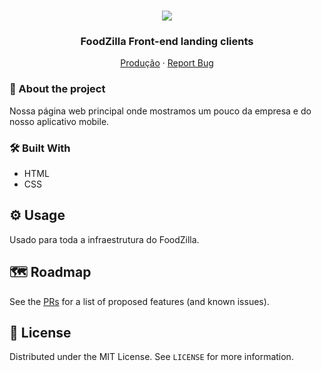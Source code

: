 
<!-- PROJECT LOGO -->
<br />
<p align="center">
  <a>
    <img src="https://user-images.githubusercontent.com/37854189/127693722-90fe6ea7-60c9-40d5-9a53-9e5e5d971866.jpg">
  </a>
  

  <h3 align="center">FoodZilla Front-end landing clients</h3>

  <p align="center">
    <a href=http://foodzilla.com.br/>Produção</a>
    ·
    <a href="https://helpcenter.foodzilla.com.br">Report Bug</a>
  </p>
</p>

<!-- ABOUT THE PROJECT -->

### 🔔 About the project

Nossa página web principal onde mostramos um pouco da empresa e do nosso aplicativo mobile.

### 🛠️ Built With

- HTML
- CSS

<!-- USAGE EXAMPLES -->

## ⚙️ Usage

Usado para toda a infraestrutura do FoodZilla.

<!-- ROADMAP -->

## 🗺 Roadmap

See the [PRs](https://github.com/LostTechSoftware/fe_landing_clients/pulls) for a list of proposed features (and known issues).

<!-- CONTRIBUTING -->

## 📄 License

Distributed under the MIT License. See `LICENSE` for more information.

<!-- CONTACT -->

<!-- MARKDOWN LINKS & IMAGES -->

[product-screenshot]: images/screenshot.png
